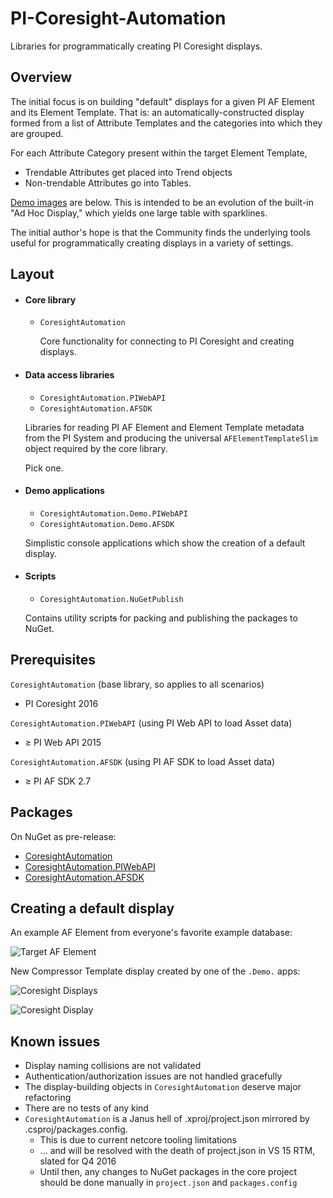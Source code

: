 ﻿# PI-Coresight-Automation
Libraries for programmatically creating PI Coresight displays.

## Overview

The initial focus is on building "default" displays for a given PI AF Element and its Element Template. That is: an automatically-constructed display formed from a list of Attribute Templates and the categories into which they are grouped. 

For each Attribute Category present within the target Element Template, 
* Trendable Attributes get placed into Trend objects
* Non-trendable Attributes go into Tables.
 
[Demo images](#images) are below. This is intended to be an evolution of the built-in "Ad Hoc Display," which yields one large table with sparklines.

The initial author's hope is that the Community finds the underlying tools useful for programmatically creating displays in a variety of settings. 

## Layout
* #### Core library
  * `CoresightAutomation`
  
    Core functionality for connecting to PI Coresight and creating displays.

* #### Data access libraries
  * `CoresightAutomation.PIWebAPI`
  * `CoresightAutomation.AFSDK`

  Libraries for reading PI AF Element and Element Template metadata from the PI System and producing the universal `AFElementTemplateSlim` object required by the core library.
  
  Pick one.

* #### Demo applications
   * `CoresightAutomation.Demo.PIWebAPI`
   * `CoresightAutomation.Demo.AFSDK`

   Simplistic console applications which show the creation of a default display.

* #### Scripts
   * `CoresightAutomation.NuGetPublish`

   Contains utility script~~s~~ for packing and publishing the packages to NuGet.

## Prerequisites
`CoresightAutomation` (base library, so applies to all scenarios)
* PI Coresight 2016

`CoresightAutomation.PIWebAPI` (using PI Web API to load Asset data)
* ≥ PI Web API 2015

`CoresightAutomation.AFSDK` (using PI AF SDK to load Asset data)
* ≥ PI AF SDK 2.7

## Packages
On NuGet as pre-release:
* [CoresightAutomation](https://www.nuget.org/packages/CoresightAutomation)
* [CoresightAutomation.PIWebAPI](https://www.nuget.org/packages/CoresightAutomation.PIWebAPI)
* [CoresightAutomation.AFSDK](https://www.nuget.org/packages/CoresightAutomation.AFSDK)

## <a name="images"></a>Creating a default display 

An example AF Element from everyone's favorite example database:

   ![Target AF Element](https://github.com/jamesbperry/PI-Coresight-Automation/raw/master/docs/demo/compressor-element.jpg)

New Compressor Template display created by one of the `.Demo.` apps:

   ![Coresight Displays](https://github.com/jamesbperry/PI-Coresight-Automation/raw/master/docs/demo/coresight-display-list.jpg)

   ![Coresight Display](https://github.com/jamesbperry/PI-Coresight-Automation/raw/master/docs/demo/compressor-default-display.jpg)

## Known issues
* Display naming collisions are not validated
* Authentication/authorization issues are not handled gracefully
* The display-building objects in `CoresightAutomation` deserve major refactoring
* There are no tests of any kind
* `CoresightAutomation` is a Janus hell of .xproj/project.json mirrored by .csproj/packages.config.
   * This is due to current netcore tooling limitations
   * ... and will be resolved with the death of project.json in VS 15 RTM, slated for Q4 2016
   * Until then, any changes to NuGet packages in the core project should be done manually in `project.json` and `packages.config`
